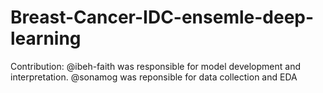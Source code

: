 # Breast-Cancer-IDC-ensemle-deep-learning
Contribution: 
@ibeh-faith was responsible for model development and interpretation.
@sonamog was reponsible for data collection and EDA
